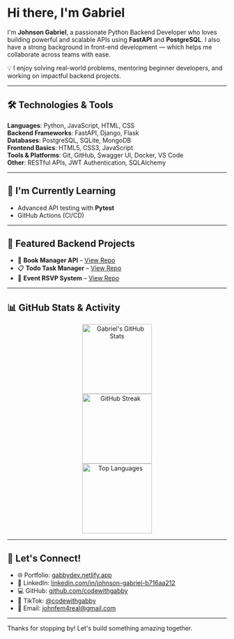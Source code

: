 # Hi there, I'm Gabriel

I'm **Johnson Gabriel**, a passionate Python Backend Developer who loves building powerful and scalable APIs using **FastAPI** and **PostgreSQL**. I also have a strong background in front-end development — which helps me collaborate across teams with ease. 

💡 I enjoy solving real-world problems, mentoring beginner developers, and working on impactful backend projects.

---

## 🛠 Technologies & Tools

**Languages**: Python, JavaScript, HTML, CSS  
**Backend Frameworks**: FastAPI, Django, Flask  
**Databases**: PostgreSQL, SQLite, MongoDB  
**Frontend Basics**: HTML5, CSS3, JavaScript  
**Tools & Platforms**: Git, GitHub, Swagger UI, Docker, VS Code  
**Other**: RESTful APIs, JWT Authentication, SQLAlchemy

---

## 🚧 I'm Currently Learning

- Advanced API testing with **Pytest**
- GitHub Actions (CI/CD)

---

## 📂 Featured Backend Projects

- 📘 **Book Manager API** – [View Repo](https://github.com/codewithgabby/book-manager-api)  
- 📋 **Todo Task Manager** – [View Repo](https://github.com/codewithgabby/todo-api)  
- 📅 **Event RSVP System** – [View Repo](https://github.com/codewithgabby/event-rsvp-api)

---

## 📊 GitHub Stats & Activity

<!-- GitHub Stats - Theme-Aware -->
<p align="center">

  <!-- Dark Mode -->
  <picture>
    <source media="(prefers-color-scheme: dark)" srcset="https://github-readme-stats.vercel.app/api?username=codewithgabby&show_icons=true&theme=github_dark&hide_title=true" />
    <source media="(prefers-color-scheme: light)" srcset="https://github-readme-stats.vercel.app/api?username=codewithgabby&show_icons=true&theme=default&hide_title=true" />
    <img src="https://github-readme-stats.vercel.app/api?username=codewithgabby&show_icons=true" alt="Gabriel's GitHub Stats" height="160" />
  </picture>

  <br/>

  <!-- GitHub Streak -->
  <picture>
    <source media="(prefers-color-scheme: dark)" srcset="https://github-readme-streak-stats.herokuapp.com?user=codewithgabby&theme=github-dark&hide_border=true" />
    <source media="(prefers-color-scheme: light)" srcset="https://github-readme-streak-stats.herokuapp.com?user=codewithgabby&theme=default&hide_border=true" />
    <img src="https://github-readme-streak-stats.herokuapp.com?user=codewithgabby" alt="GitHub Streak" height="160" />
  </picture>

  <br/>

  <!-- Top Languages -->
  <picture>
    <source media="(prefers-color-scheme: dark)" srcset="https://github-readme-stats.vercel.app/api/top-langs/?username=codewithgabby&layout=compact&theme=github_dark&hide_border=true" />
    <source media="(prefers-color-scheme: light)" srcset="https://github-readme-stats.vercel.app/api/top-langs/?username=codewithgabby&layout=compact&theme=default&hide_border=true" />
    <img src="https://github-readme-stats.vercel.app/api/top-langs/?username=codewithgabby&layout=compact" alt="Top Languages" height="160" />
  </picture>

</p>

---

## 📢 Let's Connect!

- 🌐 Portfolio: [gabbydev.netlify.app](https://gabbydev.netlify.app)  
- 💼 LinkedIn: [linkedin.com/in/johnson-gabriel-b716aa212](https://www.linkedin.com/in/johnson-gabriel-b716aa212/)  
- 💻 GitHub: [github.com/codewithgabby](https://github.com/codewithgabby)  
- 🎥 TikTok: [@codewithgabby](https://tiktok.com/@codewithgabby)  
- 📩 Email: johnfem4real@gmail.com

---

Thanks for stopping by! Let's build something amazing together.
